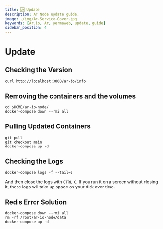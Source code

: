 ```yaml
---
title: 🆙 Update
description: Ar Node update guide.
image: ./img/Ar-Service-Cover.jpg
keywords: [Ar.io, Ar, permaweb, update, guide]
sidebar_position: 4
---
```


# Update 

## Checking the Version
```shell
curl http://localhost:3000/ar-io/info
```

## Removing the containers and the volumes

```shell
cd $HOME/ar-io-node/
docker-compose down --rmi all
```

## Pulling Updated Containers

```shell
git pull 
git checkout main 
docker-compose up -d
```

## Checking the Logs
```shell
docker-compose logs -f --tail=0
```
And then close the logs with `CTRL C`. If you run it on a screen without closing it, these logs will take up space on your disk over time.

## Redis Error Solution
```shell
docker-compose down --rmi all
rm -rf /root/ar-io-node/data  
docker-compose up -d
```